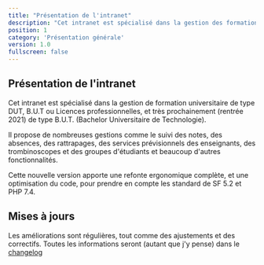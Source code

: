 ```yaml
---
title: "Présentation de l'intranet"
description: "Cet intranet est spécialisé dans la gestion des formations universitaires dispensées dans les IUT."
position: 1
category: 'Présentation générale'
version: 1.0
fullscreen: false
---
```


## Présentation de l'intranet

Cet intranet est spécialisé dans la gestion de formation universitaire de type DUT, B.U.T ou Licences professionnelles, et très prochainement (rentrée 2021) de type B.U.T. (Bachelor Universitaire de Technologie).

Il propose de nombreuses gestions comme le suivi des notes, des absences, des rattrapages, des services prévisionnels des enseignants, des trombinoscopes et des groupes d'étudiants et beaucoup d'autres fonctionnalités.

Cette nouvelle version apporte une refonte ergonomique complète, et une optimisation du code, pour prendre en compte les standard de SF 5.2 et PHP 7.4.

## Mises à jours

Les améliorations sont régulières, tout comme des ajustements et des correctifs. Toutes les informations seront (autant
que j'y pense) dans le [changelog](CHANGELOG.md)

